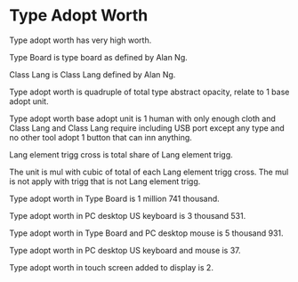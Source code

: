 # Type Adopt Worth

Type adopt worth has very high worth.

Type Board is type board as defined by Alan Ng.

Class Lang is Class Lang defined by Alan Ng.

Type adopt worth is quadruple of total type abstract opacity,
relate to 1 base adopt unit.

Type adopt worth base adopt unit is
1 human with only enough cloth and Class Lang and Class Lang require including USB port 
except any type and no other tool adopt 1 button that can inn anything.

Lang element trigg cross is total share of Lang element trigg.

The unit is mul with cubic of total of each Lang element trigg cross.
The mul is not apply with trigg that is not Lang element trigg.

Type adopt worth in Type Board is 1 million 741 thousand.

Type adopt worth in PC desktop US keyboard is 3 thousand 531.

Type adopt worth in Type Board and PC desktop mouse is 5 thousand 931.

Type adopt worth in PC desktop US keyboard and mouse is 37.

Type adopt worth in touch screen added to display is 2.